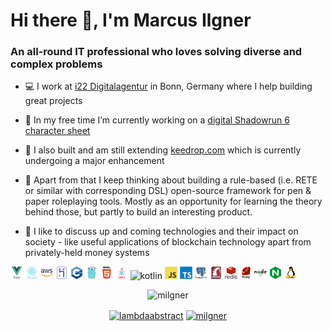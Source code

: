 # Hi there 👋, I'm Marcus Ilgner
### An all-round IT professional who loves solving diverse and complex problems

- 💻 I work at [i22 Digitalagentur](https://i22.de/) in Bonn, Germany where I help building great projects

- 🔬 In my free time I’m currently working on a [digital Shadowrun 6 character sheet](https://github.com/milgner/sr6-character-sheet) 

- 🔐 I also built and am still extending [keedrop.com](https://keedrop.com/) which is currently undergoing a major enhancement

- 🎲 Apart from that I keep thinking about building a rule-based (i.e. RETE or similar with corresponding DSL) open-source framework for pen & paper roleplaying tools. Mostly as an opportunity for learning the theory behind those, but partly to build an interesting product.

- 💬 I like to discuss up and coming technologies and their impact on society - like useful applications of blockchain technology apart from privately-held money systems


<p align="left"><img src="https://github.com/devicons/devicon/raw/master/icons/vuejs/vuejs-original-wordmark.svg" alt="vuejs" width="20" height="20"/> <img src="https://github.com/devicons/devicon/raw/master/icons/react/react-original-wordmark.svg" alt="react" width="20" height="20"/> <img src="https://github.com/devicons/devicon/raw/master/icons/amazonwebservices/amazonwebservices-original-wordmark.svg" alt="aws" width="20" height="20"/> <img src="https://github.com/devicons/devicon/raw/master/icons/heroku/heroku-original.svg" alt="heroku" width="20" height="20"/> <img src="https://github.com/devicons/devicon/raw/master/icons/cplusplus/cplusplus-original.svg" alt="cplusplus" width="20" height="20"/> <img src="https://github.com/devicons/devicon/raw/master/icons/go/go-original.svg" alt="go" width="20" height="20"/> <img src="https://github.com/devicons/devicon/raw/master/icons/html5/html5-original-wordmark.svg" alt="html5" width="20" height="20"/> <img src="https://github.com/devicons/devicon/raw/master/icons/java/java-original-wordmark.svg" alt="java" width="20" height="20"/> <img src="https://symbols.getvecta.com/stencil_86/44_kotlin-icon.70e2057aa7.png" alt="kotlin" width="20" height="20" /> <img src="https://github.com/devicons/devicon/raw/master/icons/javascript/javascript-original.svg" alt="javascript" width="20" height="20"/> <img src="https://github.com/devicons/devicon/raw/master/icons/typescript/typescript-original.svg" alt="typescript" width="20" height="20"/> <img src="https://github.com/devicons/devicon/raw/master/icons/postgresql/postgresql-original-wordmark.svg" alt="postgresql" width="20" height="20"/> <img src="https://github.com/devicons/devicon/raw/master/icons/rails/rails-original-wordmark.svg" alt="rails" width="20" height="20"/> <img src="https://github.com/devicons/devicon/raw/master/icons/redis/redis-original-wordmark.svg" alt="redis" width="20" height="20"/> <img src="https://github.com/devicons/devicon/raw/master/icons/ruby/ruby-original-wordmark.svg" alt="ruby" width="20" height="20"/> <img src="https://github.com/devicons/devicon/raw/master/icons/nodejs/nodejs-original-wordmark.svg" alt="nodejs" width="20" height="20"/> <img src="https://github.com/devicons/devicon/raw/master/icons/nginx/nginx-original.svg" alt="nginx" width="20" height="20"/> <img src="https://github.com/devicons/devicon/raw/master/icons/linux/linux-original.svg" alt="linux" width="20" height="20"/></p><p align="center"> <img src="https://github-readme-stats.vercel.app/api?username=milgner&show_icons=true" alt="milgner" /> </p>

<p align="center">
<a href="https://twitter.com/lambdaabstract" target="blank"><img align="center" src="https://cdn.jsdelivr.net/npm/simple-icons@3.0.1/icons/twitter.svg" alt="lambdaabstract" height="20" width="20" /></a>
<a href="https://stackoverflow.com/milgner" target="blank"><img align="center" src="https://cdn.jsdelivr.net/npm/simple-icons@3.0.1/icons/stackoverflow.svg" alt="milgner" height="20" width="20" /></a>
</p>
